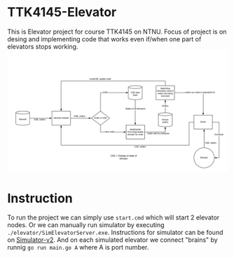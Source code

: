 # TTK4145-Elevator
This is Elevator project for course TTK4145 on NTNU.
Focus of project is on desing and implementing code that works even if/when one part of elevators stops working.
![design](Design.png)

# Instruction
To run the project we can simply use ```start.cmd``` which will start 2 elevator nodes. 
Or we can manually run simulator by executing ```./elevator/SimElevatorServer.exe```. Instructions for simulator can be found on [Simulator-v2](https://github.com/TTK4145/Simulator-v2).
And on each simulated elevator we connect "brains" by runnig ```go run main.go A``` where A is port number.

